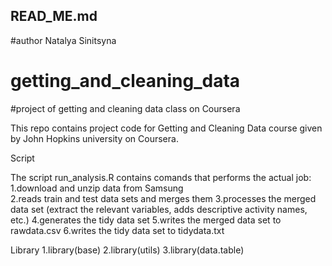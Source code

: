 ## READ_ME.md
#author Natalya Sinitsyna
# getting_and_cleaning_data
#project of getting and cleaning data class on Coursera

This repo contains project code for Getting and Cleaning Data course given by John Hopkins university on Coursera.

Script

The script run_analysis.R contains comands that performs the actual job:
1.download and unzip data from Samsung  
2.reads train and test data sets and merges them
3.processes the merged data set (extract the relevant variables, adds descriptive activity names, etc.)
4.generates the tidy data set
5.writes the merged data set to rawdata.csv
6.writes the tidy data set to tidydata.txt

Library 
1.library(base)
2.library(utils)
3.library(data.table)
